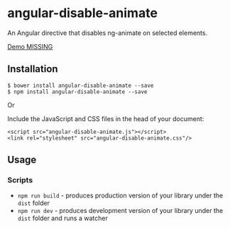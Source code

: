 # angular-disable-animate

An Angular directive that disables ng-animate on selected elements.

[Demo MISSING](_URL_)


## Installation

```
$ bower install angular-disable-animate --save
$ npm install angular-disable-animate --save
```

Or

Include the JavaScript and CSS files in the head of your document:

```
<script src="angular-disable-animate.js"></script>
<link rel="stylesheet" src="angular-disable-animate.css"/>
```

## Usage



### Scripts

* `npm run build` - produces production version of your library under the `dist` folder
* `npm run dev` - produces development version of your library under the `dist` folder and runs a
    watcher


